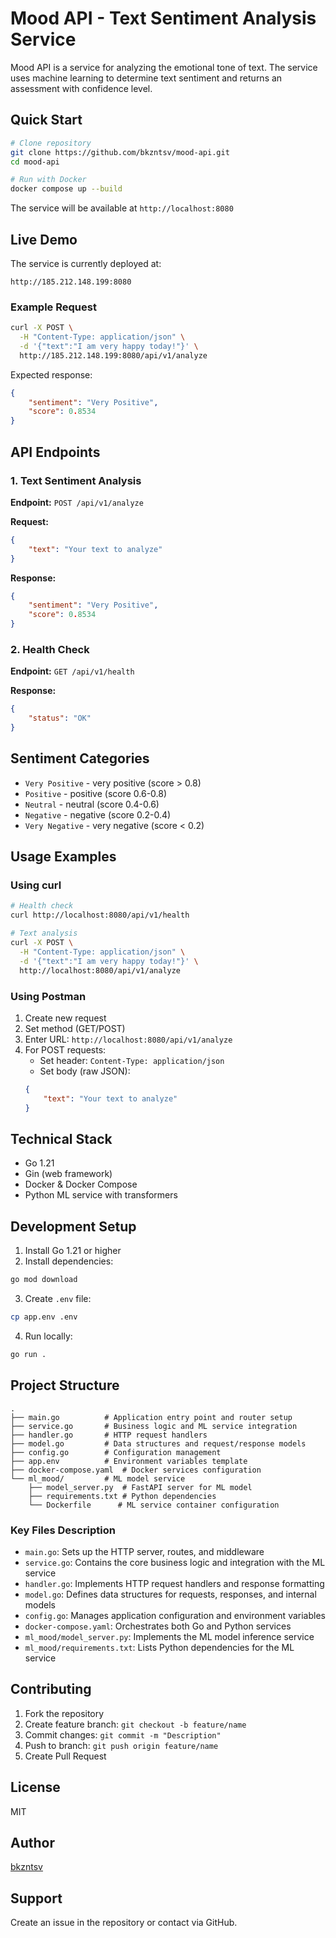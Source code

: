 # Mood API - Text Sentiment Analysis Service

Mood API is a service for analyzing the emotional tone of text. The service uses machine learning to determine text sentiment and returns an assessment with confidence level.

## Quick Start

```bash
# Clone repository
git clone https://github.com/bkzntsv/mood-api.git
cd mood-api

# Run with Docker
docker compose up --build
```

The service will be available at `http://localhost:8080`

## Live Demo

The service is currently deployed at:
```
http://185.212.148.199:8080
```

### Example Request

```bash
curl -X POST \
  -H "Content-Type: application/json" \
  -d '{"text":"I am very happy today!"}' \
  http://185.212.148.199:8080/api/v1/analyze
```

Expected response:
```json
{
    "sentiment": "Very Positive",
    "score": 0.8534
}
```

## API Endpoints

### 1. Text Sentiment Analysis

**Endpoint:** `POST /api/v1/analyze`

**Request:**
```json
{
    "text": "Your text to analyze"
}
```

**Response:**
```json
{
    "sentiment": "Very Positive",
    "score": 0.8534
}
```

### 2. Health Check

**Endpoint:** `GET /api/v1/health`

**Response:**
```json
{
    "status": "OK"
}
```

## Sentiment Categories

- `Very Positive` - very positive (score > 0.8)
- `Positive` - positive (score 0.6-0.8)
- `Neutral` - neutral (score 0.4-0.6)
- `Negative` - negative (score 0.2-0.4)
- `Very Negative` - very negative (score < 0.2)

## Usage Examples

### Using curl

```bash
# Health check
curl http://localhost:8080/api/v1/health

# Text analysis
curl -X POST \
  -H "Content-Type: application/json" \
  -d '{"text":"I am very happy today!"}' \
  http://localhost:8080/api/v1/analyze
```

### Using Postman

1. Create new request
2. Set method (GET/POST)
3. Enter URL: `http://localhost:8080/api/v1/analyze`
4. For POST requests:
   - Set header: `Content-Type: application/json`
   - Set body (raw JSON):
   ```json
   {
       "text": "Your text to analyze"
   }
   ```

## Technical Stack

- Go 1.21
- Gin (web framework)
- Docker & Docker Compose
- Python ML service with transformers

## Development Setup

1. Install Go 1.21 or higher
2. Install dependencies:
```bash
go mod download
```

3. Create `.env` file:
```bash
cp app.env .env
```

4. Run locally:
```bash
go run .
```

## Project Structure

```
.
├── main.go          # Application entry point and router setup
├── service.go       # Business logic and ML service integration
├── handler.go       # HTTP request handlers
├── model.go         # Data structures and request/response models
├── config.go        # Configuration management
├── app.env          # Environment variables template
├── docker-compose.yaml  # Docker services configuration
└── ml_mood/         # ML model service
    ├── model_server.py  # FastAPI server for ML model
    ├── requirements.txt # Python dependencies
    └── Dockerfile      # ML service container configuration
```

### Key Files Description

- `main.go`: Sets up the HTTP server, routes, and middleware
- `service.go`: Contains the core business logic and integration with the ML service
- `handler.go`: Implements HTTP request handlers and response formatting
- `model.go`: Defines data structures for requests, responses, and internal models
- `config.go`: Manages application configuration and environment variables
- `docker-compose.yaml`: Orchestrates both Go and Python services
- `ml_mood/model_server.py`: Implements the ML model inference service
- `ml_mood/requirements.txt`: Lists Python dependencies for the ML service

## Contributing

1. Fork the repository
2. Create feature branch: `git checkout -b feature/name`
3. Commit changes: `git commit -m "Description"`
4. Push to branch: `git push origin feature/name`
5. Create Pull Request

## License

MIT

## Author

[bkzntsv](https://github.com/bkzntsv)

## Support

Create an issue in the repository or contact via GitHub. 